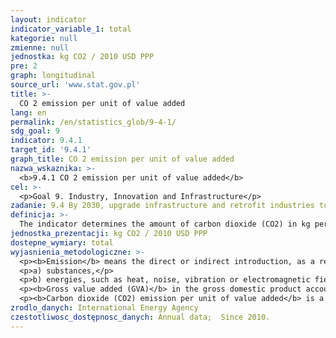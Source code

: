 ```yaml
---
layout: indicator
indicator_variable_1: total
kategorie: null
zmienne: null
jednostka: kg CO2 / 2010 USD PPP
pre: 2
graph: longitudinal
source_url: 'www.stat.gov.pl'
title: >-
  CO 2 emission per unit of value added
lang: en
permalink: /en/statistics_glob/9-4-1/
sdg_goal: 9
indicator: 9.4.1
target_id: '9.4.1'
graph_title: CO 2 emission per unit of value added
nazwa_wskaznika: >-
  <b>9.4.1 CO 2 emission per unit of value added</b>
cel: >-
  <p>Goal 9. Industry, Innovation and Infrastructure</p>
zadanie: 9.4 By 2030, upgrade infrastructure and retrofit industries to make them sustainable, with increased resource-use efficiency and greater adoption of clean and environmentally sound technologies and industrial processes, with all countries taking action in accordance with their respective capabilities
definicja: >-
  The indicator determines the amount of carbon dioxide (CO2) in kg per one unit of gross value added of Gross Domestic Product (2010=100). The indicator CO2 emission per unit of value added is currently being measured by CO2 emission per GDP PPP (Purchasing Power Parity).
jednostka_prezentacji: kg CO2 / 2010 USD PPP
dostepne_wymiary: total
wyjasnienia_metodologiczne: >-
  <p><b>Emission</b> means the direct or indirect introduction, as a result of human activity, of the following factors into the air, water, soil or land:</p>
  <p>a) substances,</p>
  <p>b) energies, such as heat, noise, vibration or electromagnetic fields.</p>
  <p><b>Gross value added (GVA)</b> in the gross domestic product account, is the difference between gross output and intermediate consumption. GVA indicates the input of individual producers, industries and sectors to the GDP creation.</p>
  <p><b>Carbon dioxide (CO2) emission per unit of value added</b> is a universal indicator for measuring the impact of industrial production on environment. It captures the intensity of energy use, energy efficiency of production technology and most importantly use of fossil fuels.</p>
zrodlo_danych: International Energy Agency
czestotliwosc_dostępnosc_danych: Annual data;  Since 2010.
---
```

